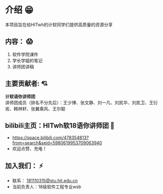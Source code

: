 # 介绍 :grin: 


本项目旨在给HITwh的计软同学们提供高质量的资源分享
## 内容： :scream: 
1. 软件学院课件
2. 学长学姐的笔记
3. 讲师团讲稿

## 主要贡献者:  :cupid: 
**计软语你讲师团**  
讲师团成员（排名不分先后）：王少博、张文静、刘一凡、刘凯华、刘凯卫、王衍淞、韩林轩、张翼乘风、王尔聪

## bilibili主页：HITwh软18语你讲师团 :eyes: 
- https://space.bilibili.com/478354813?from=search&seid=5980619953709063940
- 欢迎点赞、充电！

## 加入我们： :zap: 
- 联系： 181110315@stu.hit.edu.cn 
- 当前负责人：18级软件工程专业wsb